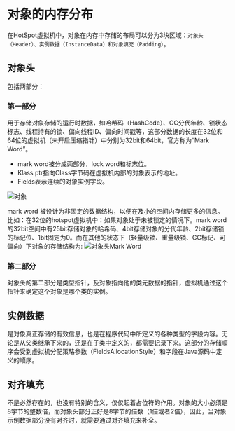 # 对象的内存分布

在HotSpot虚拟机中，对象在内存中存储的布局可以分为3块区域：`对象头（Header）、实例数据（InstanceData）和对象填充（Padding）`。

## 对象头

包括两部分：

### 第一部分

用于存储对象存储的运行时数据，如哈希码（HashCode）、GC分代年龄、锁状态标志、线程持有的锁、偏向线程ID、偏向时间戳等，这部分数据的长度在32位和64位的虚拟机（未开启压缩指针）中分别为32bit和64bit，官方称为“Mark Word”。

- mark word被分成两部分，lock word和标志位。
- Klass ptr指向Class字节码在虚拟机内部的对象表示的地址。
- Fields表示连续的对象实例字段。

![对象](https://upload-images.jianshu.io/upload_images/2184951-a4d16925b1f3d421.png?imageMogr2/auto-orient/)

mark word 被设计为非固定的数据结构，以便在及小的空间内存储更多的信息。比如：在32位的hotspot虚拟机中：如果对象处于未被锁定的情况下。mark word 的32bit空间中有25bit存储对象的哈希码、4bit存储对象的分代年龄、2bit存储锁的标记位、1bit固定为0。而在其他的状态下（轻量级锁、重量级锁、GC标记、可偏向）下对象的存储结构为:
![对象头Mark Word](https://upload-images.jianshu.io/upload_images/2184951-96c64ed6c9f3316e.png?imageMogr2/auto-orient/)

### 第二部分

对象头的第二部分是类型指针，及对象指向他的类元数据的指针，虚拟机通过这个指针来确定这个对象是哪个类的实例。

## 实例数据

是对象真正存储的有效信息，也是在程序代码中所定义的各种类型的字段内容。无论是从父类继承下来的，还是在子类中定义的，都需要记录下来。这部分的存储顺序会受到虚拟机分配策略参数（FieldsAllocationStyle）和字段在Java源码中定义的顺序。

## 对齐填充

不是必然存在的，也没有特别的含义，仅仅起着占位符的作用。对象的大小必须是8字节的整数倍，而对象头部分正好是8字节的倍数（1倍或者2倍），因此，当对象示例数据部分没有对齐时，就需要通过对齐填充来补全。


